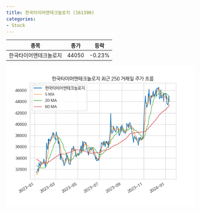 ```yaml
---
title: 한국타이어앤테크놀로지 (161390)
categories:
- Stock
---
```


|종목|종가|등락|
|----|----|----|
|한국타이어앤테크놀로지|44050|-0.23%|

<!-- more -->

![161390](/assets/images/stock/161390.png)